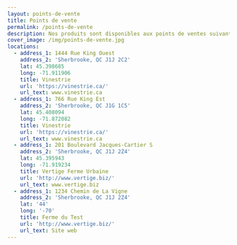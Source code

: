 ```yaml
---
layout: points-de-vente
title: Points de vente
permalink: /points-de-vente
description: Nos produits sont disponibles aux points de ventes suivants.
cover_image: /img/points-de-vente.jpg
locations:
  - address_1: 1444 Rue King Ouest
    address_2: 'Sherbrooke, QC J1J 2C2'
    lat: 45.398685
    long: -71.911906
    title: Vinestrie
    url: 'https://vinestrie.ca/'
    url_text: www.vinestrie.ca
  - address_1: 766 Rue King Est
    address_2: 'Sherbrooke, QC J1G 1C5'
    lat: 45.408094
    long: -71.872082
    title: Vinestrie
    url: 'https://vinestrie.ca/'
    url_text: www.vinestrie.ca
  - address_1: 201 Boulevard Jacques-Cartier S
    address_2: 'Sherbrooke, QC J1J 2Z4'
    lat: 45.395943
    long: -71.919234
    title: Vertige Ferme Urbaine
    url: 'http://www.vertige.biz/'
    url_text: www.vertige.biz
  - address_1: 1234 Chemin de La Vigne
    address_2: 'Sherbrooke, QC J1J 2Z4'
    lat: '44'
    long: '-70'
    title: Ferme du Test
    url: 'http://www.vertige.biz/'
    url_text: Site web
---
```


